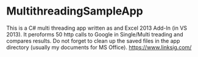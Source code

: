 # MultithreadingSampleApp
This is a C# multi threading app written as and Excel 2013 Add-In (in VS 2013). It peroforms 50 http calls to Google in Single/Multi treading and compares results. Do not forget to clean up the saved files in the app directory (usually my documents for MS Office).
https://www.linksig.com/
